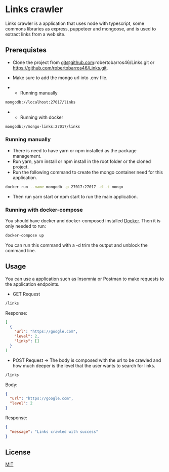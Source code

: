 # Links crawler

Links crawler is a application that uses node with typescript, some commons libraries as express, puppeteer and mongoose, and is used to extract links from a web site.

## Prerequistes

- Clone the project from git@github.com:robertobarros46/Links.git or https://github.com/robertobarros46/Links.git.

- Make sure to add the mongo url into .env file.

- - Running manually

```bash
mongodb://localhost:27017/links
```

- - Running with docker

```bash
mongodb://mongo-links:27017/links
```

### Running manually

- There is need to have yarn or npm installed as the package management.
- Run yarn, yarn install or npm install in the root folder or the cloned project.
- Run the following command to create the mongo container need for this application.

```bash
docker run --name mongodb -p 27017:27017 -d -t mongo
```

- Then run yarn start or npm start to run the main application.

### Running with docker-compose

You should have docker and docker-composed installed [Docker](https://docs.docker.com/compose/install/).
Then it is only needed to run:

```bash
docker-compose up
```

You can run this command with a -d trim the output and unblock the command line.

## Usage

You can use a application such as Insomnia or Postman to make requests to the application endpoints.

- GET Request

```bash
/links
```

Response:

```json
[
  {
    "url": "https://google.com",
    "level": 2,
    "links": []
  }
]
```

- POST Request -> The body is composed with the url to be crawled and how much deeper is the level that the user wants to search for links.

```bash
/links
```

Body:

```json
{
  "url": "https://google.com",
  "level": 2
}
```

Response:

```json
{
  "message": "Links crawled with success"
}
```

## License

[MIT](https://choosealicense.com/licenses/mit/)
